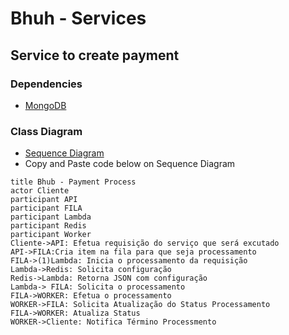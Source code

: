 # Bhuh - Services

## Service to create payment
### Dependencies
 + [MongoDB](https://www.mongodb.com/docs/manual/installation/)

### Class Diagram
   + [Sequence Diagram](https://sequencediagram.org/)
   + Copy and Paste code below on Sequence Diagram
```
title Bhub - Payment Process
actor Cliente
participant API
participant FILA
participant Lambda
participant Redis
participant Worker
Cliente->API: Efetua requisição do serviço que será excutado
API->FILA:Cria item na fila para que seja processamento
FILA->(1)Lambda: Inicia o processamento da requisição
Lambda->Redis: Solicita configuração
Redis->Lambda: Retorna JSON com configuração
Lambda-> FILA: Solicita o processamento
FILA->WORKER: Efetua o processamento
WORKER->FILA: Solicita Atualização do Status Processamento
FILA->WORKER: Atualiza Status 
WORKER->Cliente: Notifica Término Processmento
```
